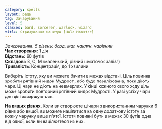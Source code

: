```yaml
---
category: spells
layout: page
tag: Зачарування
level: 5
classes: bard, sorcerer, warlock, wizard
title: Стримування монстра [Hold Monster]
---
```


_Зачарування, 5 рівень; бард, маг, чаклун, чарівник_    
**Час створення:** 1 дія    
**Відстань:** 90 футів    
**Складові:** В, С, М (маленький, рівний шматочок заліза)    
**Тривалість:** Концентрація, до 1 хвилини    

Виберіть істоту, яку ви можете бачити в межах відстані. Ціль повинна зробити рятівний кидок Мудрості, або буде паралізована, поки діють чари. Ці чари не діють на невмерлих. У кінці кожного свого ходу ціль може зробити повторний рятівний кидок Мудрості. У разі успіху чари для цілі завершуються.   

**На вищих рівнях.** Коли ви створюєте ці чари з використанням чарунки 6 рівня або вищої, ви можете націлитися на одну додаткову істоту за кожну чарунку вище п'ятої. Істоти повинні бути в межах 30 футів одна від одної, коли ви націлюєтеся на них. 
